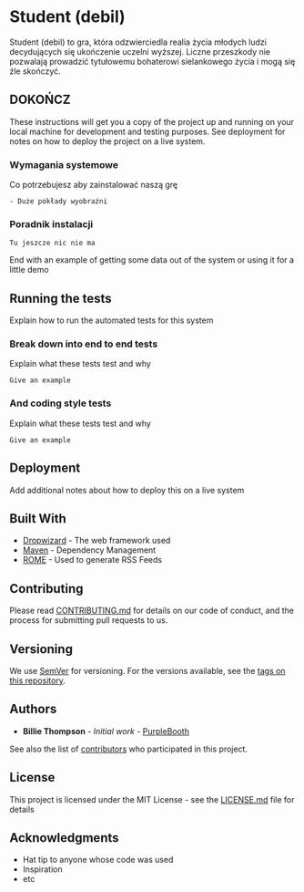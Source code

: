 # Student (debil)

Student (debil) to gra, która odzwierciedla realia życia młodych ludzi decydujących się ukończenie uczelni wyższej. Liczne przeszkody nie pozwalają prowadzić tytułowemu bohaterowi sielankowego życia i mogą się źle skończyć.

## DOKOŃCZ

These instructions will get you a copy of the project up and running on your local machine for development and testing purposes. See deployment for notes on how to deploy the project on a live system.

### Wymagania systemowe

Co potrzebujesz aby zainstalować naszą grę

```
- Duże pokłady wyobraźni
```

### Poradnik instalacji

```
Tu jeszcze nic nie ma
```

End with an example of getting some data out of the system or using it for a little demo

## Running the tests

Explain how to run the automated tests for this system

### Break down into end to end tests

Explain what these tests test and why

```
Give an example
```

### And coding style tests

Explain what these tests test and why

```
Give an example
```

## Deployment

Add additional notes about how to deploy this on a live system

## Built With

* [Dropwizard](http://www.dropwizard.io/1.0.2/docs/) - The web framework used
* [Maven](https://maven.apache.org/) - Dependency Management
* [ROME](https://rometools.github.io/rome/) - Used to generate RSS Feeds

## Contributing

Please read [CONTRIBUTING.md](https://gist.github.com/PurpleBooth/b24679402957c63ec426) for details on our code of conduct, and the process for submitting pull requests to us.

## Versioning

We use [SemVer](http://semver.org/) for versioning. For the versions available, see the [tags on this repository](https://github.com/your/project/tags). 

## Authors

* **Billie Thompson** - *Initial work* - [PurpleBooth](https://github.com/PurpleBooth)

See also the list of [contributors](https://github.com/your/project/contributors) who participated in this project.

## License

This project is licensed under the MIT License - see the [LICENSE.md](LICENSE.md) file for details

## Acknowledgments

* Hat tip to anyone whose code was used
* Inspiration
* etc

